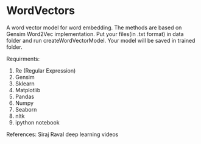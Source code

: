 # WordVectors

A word vector model for word embedding.
The methods are based on Gensim Word2Vec implementation. Put your files(in .txt format) in data folder and run createWordVectorModel. Your model will be saved in trained folder.

Requirments:
1. Re (Regular Expression)
2. Gensim
3. Sklearn
4. Matplotlib
5. Pandas
6. Numpy
7. Seaborn
8. nltk
9. ipython notebook

References:
Siraj Raval deep learning videos